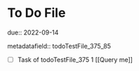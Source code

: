 # To Do File

due:: 2022-09-14

metadatafield:: todoTestFile_375_85

- [ ] Task of todoTestFile_375 1 [[Query me]]
